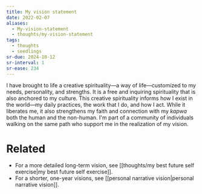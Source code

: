 ```yaml
---
title: My vision statement
date: 2022-02-07
aliases:
  - My-vision-statement
  - thoughts/my-vision-statement
tags:
  - thoughts
  - seedlings
sr-due: 2024-10-12
sr-interval: 1
sr-ease: 234
---
```

I have brought to life a creative spirituality—a way of life—customized to my needs, personality, and strengths. It is a free and inquiring spirituality that is also anchored to my culture. This creative spirituality informs how I exist in the world—my daily practices, the work that I do, and how I act. While it liberates me, it also strengthens my faith and connection with my *kapwa* both the human and the non-human. I'm part of a community of individuals walking on the same path who support me in the realization of my vision.

# Related

- For a more detailed long-term vision, see [[thoughts/my best future self exercise|my best future self exercise]].
- For a shorter, one-year visions, see [[personal narrative vision|personal narrative vision]].